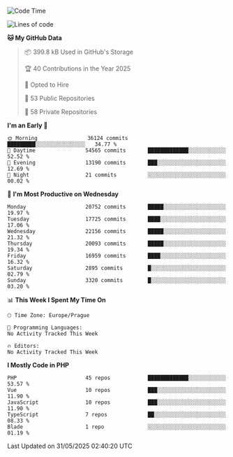 <!--START_SECTION:waka-->
![Code Time](http://img.shields.io/badge/Code%20Time-1%2C584%20hrs%203%20mins-blue)

![Lines of code](https://img.shields.io/badge/From%20Hello%20World%20I%27ve%20Written-30.3%20million%20lines%20of%20code-blue)

**🐱 My GitHub Data** 

> 📦 399.8 kB Used in GitHub's Storage 
 > 
> 🏆 40 Contributions in the Year 2025
 > 
> 💼 Opted to Hire
 > 
> 📜 53 Public Repositories 
 > 
> 🔑 58 Private Repositories 
 > 
**I'm an Early 🐤** 

```text
🌞 Morning                36124 commits       █████████░░░░░░░░░░░░░░░░   34.77 % 
🌆 Daytime                54565 commits       █████████████░░░░░░░░░░░░   52.52 % 
🌃 Evening                13190 commits       ███░░░░░░░░░░░░░░░░░░░░░░   12.69 % 
🌙 Night                  21 commits          ░░░░░░░░░░░░░░░░░░░░░░░░░   00.02 % 
```
📅 **I'm Most Productive on Wednesday** 

```text
Monday                   20752 commits       █████░░░░░░░░░░░░░░░░░░░░   19.97 % 
Tuesday                  17725 commits       ████░░░░░░░░░░░░░░░░░░░░░   17.06 % 
Wednesday                22156 commits       █████░░░░░░░░░░░░░░░░░░░░   21.32 % 
Thursday                 20093 commits       █████░░░░░░░░░░░░░░░░░░░░   19.34 % 
Friday                   16959 commits       ████░░░░░░░░░░░░░░░░░░░░░   16.32 % 
Saturday                 2895 commits        █░░░░░░░░░░░░░░░░░░░░░░░░   02.79 % 
Sunday                   3320 commits        █░░░░░░░░░░░░░░░░░░░░░░░░   03.20 % 
```


📊 **This Week I Spent My Time On** 

```text
🕑︎ Time Zone: Europe/Prague

💬 Programming Languages: 
No Activity Tracked This Week

🔥 Editors: 
No Activity Tracked This Week
```

**I Mostly Code in PHP** 

```text
PHP                      45 repos            █████████████░░░░░░░░░░░░   53.57 % 
Vue                      10 repos            ███░░░░░░░░░░░░░░░░░░░░░░   11.90 % 
JavaScript               10 repos            ███░░░░░░░░░░░░░░░░░░░░░░   11.90 % 
TypeScript               7 repos             ██░░░░░░░░░░░░░░░░░░░░░░░   08.33 % 
Blade                    1 repo              ░░░░░░░░░░░░░░░░░░░░░░░░░   01.19 % 
```




 Last Updated on 31/05/2025 02:40:20 UTC
<!--END_SECTION:waka-->
<!--
**AlexKratky/AlexKratky** is a ✨ _special_ ✨ repository because its `README.md` (this file) appears on your GitHub profile.

Here are some ideas to get you started:

- 🔭 I’m currently working on ...
- 🌱 I’m currently learning ...
- 👯 I’m looking to collaborate on ...
- 🤔 I’m looking for help with ...
- 💬 Ask me about ...
- 📫 How to reach me: ...
- 😄 Pronouns: ...
- ⚡ Fun fact: ...
-->
